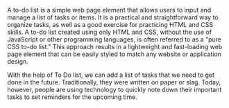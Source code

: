 A to-do list is a simple web page element that allows users to input and manage a list of tasks or items. It is a practical and straightforward way to organize tasks, as well as a good exercise for practicing HTML and CSS skills. A to-do list created using only HTML and CSS, without the use of JavaScript or other programming languages, is often referred to as a "pure CSS to-do list." This approach results in a lightweight and fast-loading web page element that can be easily styled to match any website or application design.


With the help of To Do list, we can add a list of tasks that we need to get done in the future. Traditionally, they were written on paper or slag. Today, however, people are using technology to quickly note down their important tasks to set reminders for the upcoming time.
